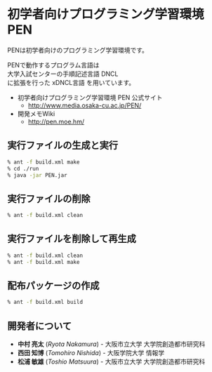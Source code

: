 # 初学者向けプログラミング学習環境 PEN
PENは初学者向けのプログラミング学習環境です。

PENで動作するプログラム言語は  
 大学入試センターの手順記述言語 DNCL    
に拡張を行った xDNCL言語 を用いています。

* 初学者向けプログラミング学習環境 PEN 公式サイト
	* <http://www.media.osaka-cu.ac.jp/PEN/>
* 開発メモWiki
	* <http://pen.moe.hm/>

## 実行ファイルの生成と実行

```sh
% ant -f build.xml make
% cd ./run
% java -jar PEN.jar
```

## 実行ファイルの削除

```sh
% ant -f build.xml clean
```

## 実行ファイルを削除して再生成

```sh
% ant -f build.xml clean
% ant -f build.xml make
```

## 配布パッケージの作成

```sh
% ant -f build.xml build
```

## 開発者について

* **中村 亮太** (*Ryota Nakamura*) - 大阪市立大学 大学院創造都市研究科
* **西田 知博** (*Tomohiro Nishida*) - 大阪学院大学 情報学
* **松浦 敏雄** (*Toshio Matsuura*) - 大阪市立大学 大学院創造都市研究科